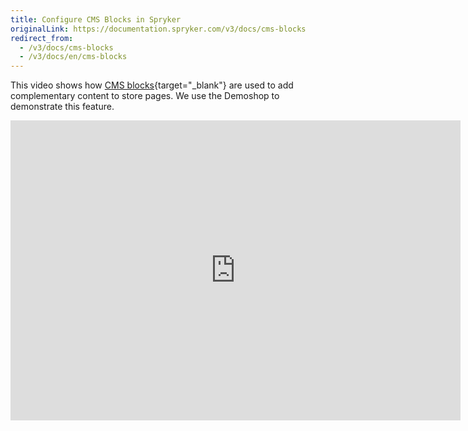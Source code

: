 ```yaml
---
title: Configure CMS Blocks in Spryker
originalLink: https://documentation.spryker.com/v3/docs/cms-blocks
redirect_from:
  - /v3/docs/cms-blocks
  - /v3/docs/en/cms-blocks
---
```


This video shows how [CMS blocks](/docs/scos/dev/features/202001.0/cms/cms-block/cms-block.html){target="_blank"} are used to add complementary content to store pages. We use the Demoshop to demonstrate this feature.

<iframe src="https://fast.wistia.net/embed/iframe/zg6qxoe2dn" title="CMS Blocks" allowtransparency="true" frameborder="0" scrolling="no" class="wistia_embed" name="wistia_embed" allowfullscreen="0" mozallowfullscreen="0" webkitallowfullscreen="0" oallowfullscreen="0" msallowfullscreen="0" width="720" height="480"></iframe>
